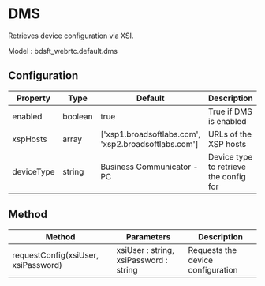 # DMS

Retrieves device configuration via XSI.

Model : bdsft_webrtc.default.dms

## Configuration
<a name="configuration"></a>

Property                 |Type     |Default                                                              |Description
-------------------------|---------|---------------------------------------------------------------------|------------------------------------------------------------
enabled                  |boolean  |true                                                                 |True if DMS is enabled
xspHosts        		|array  |['xsp1.broadsoftlabs.com', 'xsp2.broadsoftlabs.com']                    |URLs of the XSP hosts
deviceType        		|string  |Business Communicator - PC                    						|Device type to retrieve the config for


## Method
<a name="method"></a>

Method   |Parameters  |Description
---------|------------|-----------------------------
requestConfig(xsiUser, xsiPassword)  | xsiUser : string, xsiPassword : string            |Requests the device configuration
